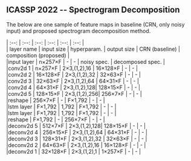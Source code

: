 ## ICASSP 2022 -- Spectrogram Decomposition

The below are one sample of feature maps in baseline (CRN, only noisy input) and proposed spectrogram decomposition method. 


| :--: | :--: | :--: | :--: | :--: | :--: |  
| layer name | input size | hyperparam.  | output size | CRN (baseline) | composition (proposed) |  
|input layer |   n×257×F  |      -       |      -      |   noisy spec.  |   decomposed spec.     |  
|conv2d 1    | n×257×F    | 2×3,(1,2),16 | 16×128×F    |        -       |            -           |  
|conv2d 2    | 16×128×F   | 2×3,(1,2),32 | 32×63×F     |        -       |            -           |  
|conv2d 3    | 32×63×F    | 2×3,(1,2),64 | 64×31×F     |        -       |            -           |  
|conv2d 4    | 64×31×F    | 2×3,(1,2),128| 128×15×F    |        -       |            -           |  
|conv2d 5    | 128×15×F   | 2×3,(1,2),256| 256×7×F     |        -       |            -           |  
|reshape     | 256×7×F    | -            | F×1,792     |        -       |            -           |  
|lstm layer  | F×1,792    | 1,792        | F×1,792     |        -       |            -           |  
|lstm layer  | F×1,792    | 1,792        | F×1,792     |        -       |            -           |  
|reshape     | F×1,792    | -            | 256×7×F     |        -       |            -           |  
|deconv2d 5  | 512×7×F    | 2×3,(1,2),128| 128×15×F    |        -       |            -           |  
|deconv2d 4  | 256×15×F   | 2×3,(1,2),64 | 64×31×F     |        -       |            -           |  
|deconv2d 3  | 128×31×F   | 2×3,(1,2),32 | 32×63×F     |        -       |            -           |  
|deconv2d 2  | 64×63×F    | 2×3,(1,2),16 | 16×128×F    |        -       |            -           |  
|deconv2d 1  | 32×128×F   | 2×3,(1,2),1  | 1×257×F     |        -       |            -           |  


